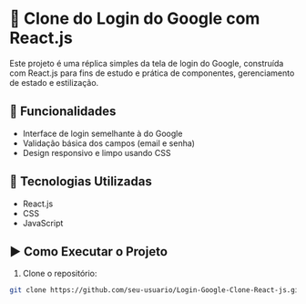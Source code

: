 
# 🔐 Clone do Login do Google com React.js

Este projeto é uma réplica simples da tela de login do Google, construída com React.js para fins de estudo e prática de componentes, gerenciamento de estado e estilização.

## 🚀 Funcionalidades

- Interface de login semelhante à do Google
- Validação básica dos campos (email e senha)
- Design responsivo e limpo usando CSS

## 🧰 Tecnologias Utilizadas

- React.js  
- CSS  
- JavaScript  

## ▶️ Como Executar o Projeto

1. Clone o repositório:
```bash
git clone https://github.com/seu-usuario/Login-Google-Clone-React-js.git

